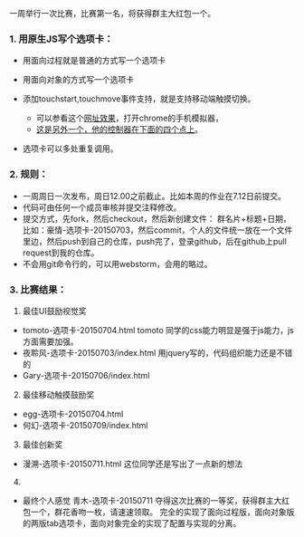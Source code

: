 一周举行一次比赛，比赛第一名，将获得群主大红包一个。
### 1. 用原生JS写个选项卡：
- 用面向过程就是普通的方式写一个选项卡
- 用面向对象的方式写一个选项卡
- 添加touchstart,touchmove事件支持，就是支持移动端触摸切换。

    - 可以参看这个[网址效果](http://www.superslide2.com/TouchSlide/demo/4.1txTab.html)，打开chrome的手机模拟器，
    - [这是另外一个，他的控制器在下面的四个点上](http://touchslider.com/)。

- 选项卡可以多处重复调用。

### 2. 规则：
- 一周周日一次发布，周日12.00之前截止。比如本周的作业在7.12日前提交。
- 代码可由任何一个成员审核并提交注释修改。
- 提交方式，先fork，然后checkout，然后新创建文件： 群名片+标题+日期，比如：豪情-选项卡-20150703，然后commit，个人的文件统一放在一个文件里边，然后push到自己的仓库，push完了，登录github，后在github上pull request到我的仓库。
- 不会用git命令行的，可以用webstorm，会用的略过。

### 3. 比赛结果：
1. 最佳UI鼓励视觉奖

- tomoto-选项卡-20150704.html
 tomoto 同学的css能力明显是强于js能力，js方面需要加强。
- 夜聆风-选项卡-20150703/index.html
用jquery写的，代码组织能力还是不错的
- Gary-选项卡-20150706/index.html

2. 最佳移动触摸鼓励奖

- egg-选项卡-20150704.html
- 何幻-选项卡-20150709/index.html

3. 最佳创新奖
- 漫溯-选项卡-20150711.html
这位同学还是写出了一点新的想法

4.
- 最终个人感觉 青木-选项卡-20150711 夺得这次比赛的一等奖，获得群主大红包一个，群花香吻一枚，请速速领取。
完全的实现了面向过程版，面向对象版的两版tab选项卡，面向对象完全的实现了配置与实现的分离。
